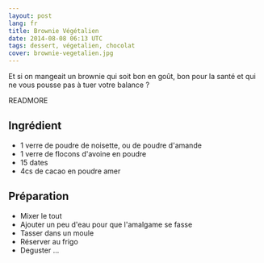 ```yaml
---
layout: post
lang: fr
title: Brownie Végétalien
date: 2014-08-08 06:13 UTC
tags: dessert, végetalien, chocolat
cover: brownie-vegetalien.jpg
---
```


Et si on mangeait un brownie qui soit bon en goût, bon pour la santé et qui ne vous pousse pas à tuer votre balance ?

READMORE

## Ingrédient

* 1 verre de poudre de noisette, ou de poudre d'amande
* 1 verre de flocons d'avoine en poudre
* 15 dates
* 4cs de cacao en poudre amer

## Préparation 

* Mixer le tout
* Ajouter un peu d'eau pour que l'amalgame se fasse
* Tasser dans un moule
* Réserver au frigo
* Deguster ...